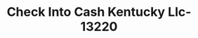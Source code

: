 ---
f_zip-code: 40504
f_state-code: KY
title: Check Into Cash Kentucky Llc-13220
f_phone: 859-277-9828
f_city-only: Lexington
f_address: 1801 Alxandria Dr Ste 188 Lexington
f_location-unique-id: '13220'
slug: check-into-cash-kentucky-llc-13220
updated-on: '2024-05-30T13:46:58.046Z'
created-on: '2024-05-30T13:36:59.803Z'
published-on: '2024-05-30T13:54:32.469Z'
f_city-state: cms/city/lexington-ky.md
f_company: cms/company/check-into-cash-kentucky-llc.md
f_state: cms/state/kentucky.md
layout: '[payday-loan].html'
tags: payday-loan
---